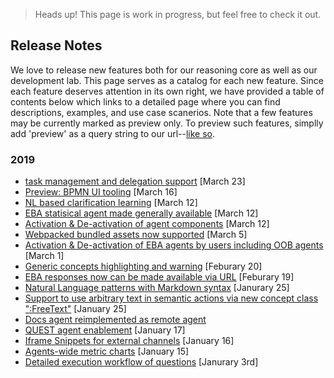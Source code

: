 > Heads up! This page is work in progress, but feel free to check it out.

## Release Notes

We love to release new features both for our reasoning core as well as our development lab. This page serves as a catalog for each new feature. Since each feature deserves attention in its own right, we have provided a table of contents below which links to a detailed page where you can find descriptions, examples, and use case scanerios. Note that a few features may be currently marked as preview only. To preview such features, simplly add 'preview' as a query string to our url--[like so](https://eba.ibm.com/assistant?preview).

### 2019
 * [task management and delegation support](./blogs/TaskManagement.md) [March 23]
 * [Preview: BPMN UI tooling](./blogs/BPMN.md) [March 16]
 * [NL based clarification learning](./blogs/NLLearning.md) [March 12]
 * [EBA statisical agent made generally available](./blogs/StatisicsAgent.md) [March 12]
 * [Activation & De-activation of agent components](./blogs/ComponentActivation.md) [March 12]
 * [Webpacked bundled assets now supported](./blogs/WebpackAssets.md) [March 5]
 * [Activation & De-activation of EBA agents by users including OOB agents](./blogs/AgentActivation.md) [March 1]
 * [Generic concepts highlighting and warning](./blogs/GenericConceptsHighlight.md) [Feburary 20]
 * [EBA responses now can be made available via URL](./blogs/PortableSnippets.md) [Feburary 19]
 * [Natural Language patterns with Markdown syntax](./blogs/MarkdownPatterns.md) [Janurary 25]
 * [Support to use arbitrary text in semantic actions via new concept class ":FreeText"](./blogs/FreeText.md) [January 25]
 * [Docs agent reimplemented as remote agent](./blogs/RemoteDocsAgent.md)
 * [QUEST agent enablement](./blogs/QuestIntegration.md) [January 17]
 * [Iframe Snippets for external channels](./blogs/ChannelSnippets.md) [January 16]
 * [Agents-wide metric charts](./blogs/AgentsMetrics.md) [January 15]
 * [Detailed execution workflow of questions](./blogs/ExecutionWorkflow.md) [Janurary 3rd] 

